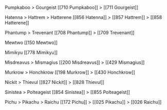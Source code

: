 Pumpkaboo > Gourgeist
[[710 Pumpkaboo]] > [[711 Gourgeist]]

Hatenna > Hattrem > Hatterene
[[856 Hatenna]] > [[857 Hattrem]] > [[858 Hatterene]]

Phantump > Trevenant
[[708 Phantump]] > [[709 Trevenant]]

Mewtwo
[[150 Mewtwo]]

Mimikyu
[[778 Mimikyu]]

Misdreavus > Mismagius
[[200 Misdreavus]] > [[429 Mismagius]]

Murkrow > Honchkrow
[[198 Murkrow]] > [[430 Honchkrow]]

Nickit > Thievul
[[827 Nickit]] > [[828 Thievul]]

Sinistea > Polteageist
[[854 Sinistea]] > [[855 Polteageist]]

Pichu > Pikachu > Raichu
[[172 Pichu]] > [[025 Pikachu]] > [[026 Raichu]]

